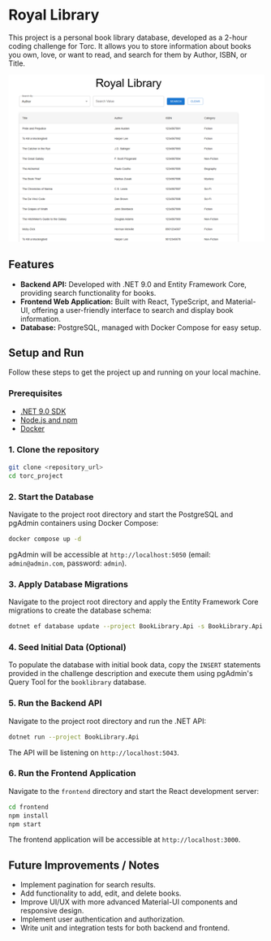 # Royal Library

This project is a personal book library database, developed as a 2-hour coding challenge for Torc. It allows you to store information about books you own, love, or want to read, and search for them by Author, ISBN, or Title.

![Screenshot](./screenshot.png)

## Features

- **Backend API:** Developed with .NET 9.0 and Entity Framework Core, providing search functionality for books.
- **Frontend Web Application:** Built with React, TypeScript, and Material-UI, offering a user-friendly interface to search and display book information.
- **Database:** PostgreSQL, managed with Docker Compose for easy setup.

## Setup and Run

Follow these steps to get the project up and running on your local machine.

### Prerequisites

- [.NET 9.0 SDK](https://dotnet.microsoft.com/download/dotnet/9.0)
- [Node.js and npm](https://nodejs.org/)
- [Docker](https://www.docker.com/get-started)

### 1. Clone the repository

```bash
git clone <repository_url>
cd torc_project
```

### 2. Start the Database

Navigate to the project root directory and start the PostgreSQL and pgAdmin containers using Docker Compose:

```bash
docker compose up -d
```

pgAdmin will be accessible at `http://localhost:5050` (email: `admin@admin.com`, password: `admin`).

### 3. Apply Database Migrations

Navigate to the project root directory and apply the Entity Framework Core migrations to create the database schema:

```bash
dotnet ef database update --project BookLibrary.Api -s BookLibrary.Api
```

### 4. Seed Initial Data (Optional)

To populate the database with initial book data, copy the `INSERT` statements provided in the challenge description and execute them using pgAdmin's Query Tool for the `booklibrary` database.

### 5. Run the Backend API

Navigate to the project root directory and run the .NET API:

```bash
dotnet run --project BookLibrary.Api
```

The API will be listening on `http://localhost:5043`.

### 6. Run the Frontend Application

Navigate to the `frontend` directory and start the React development server:

```bash
cd frontend
npm install
npm start
```

The frontend application will be accessible at `http://localhost:3000`.

## Future Improvements / Notes

- Implement pagination for search results.
- Add functionality to add, edit, and delete books.
- Improve UI/UX with more advanced Material-UI components and responsive design.
- Implement user authentication and authorization.
- Write unit and integration tests for both backend and frontend.

